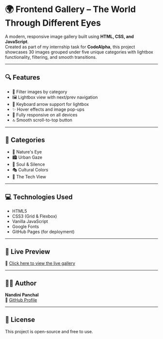 # 🌍 Frontend Gallery – The World Through Different Eyes

A modern, responsive image gallery built using **HTML, CSS, and JavaScript**.  
Created as part of my internship task for **CodeAlpha**, this project showcases 30 images grouped under five unique categories with lightbox functionality, filtering, and smooth transitions.

---

## 🔍 Features

- 🌟 Filter images by category
- 🖼️ Lightbox view with next/prev navigation
- 🔄 Keyboard arrow support for lightbox
- ✨ Hover effects and image pop-ups
- 📱 Fully responsive on all devices
- 🔝 Smooth scroll-to-top button

---

## 🧪 Categories

- 🌲 Nature's Eye  
- 🏙️ Urban Gaze  
- 🧘 Soul & Silence  
- 🎭 Cultural Colors  
- 🤖 The Tech View

---

## 💻 Technologies Used

- HTML5  
- CSS3 (Grid & Flexbox)  
- Vanilla JavaScript  
- Google Fonts  
- GitHub Pages (for deployment)

---

## 🚀 Live Preview

🔗 [Click here to view the live gallery](https://nandinipanchal097-alt.github.io/frontend-gallery-task/)

---

## 🙋‍♀️ Author

**Nandini Panchal**  
 🔗 [GitHub Profile](https://github.com/nandinipanchal097-alt)

---

## 📝 License

This project is open-source and free to use.
